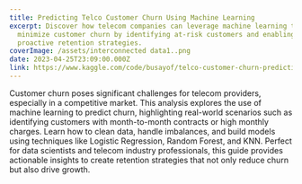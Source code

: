 ```yaml
---
title: Predicting Telco Customer Churn Using Machine Learning
excerpt: Discover how telecom companies can leverage machine learning to
  minimize customer churn by identifying at-risk customers and enabling
  proactive retention strategies.
coverImage: /assets/interconnected data1..png
date: 2023-04-25T23:09:00.000Z
link: https://www.kaggle.com/code/busayof/telco-customer-churn-prediction
---
```

Customer churn poses significant challenges for telecom providers, especially in a competitive market. This analysis explores the use of machine learning to predict churn, highlighting real-world scenarios such as identifying customers with month-to-month contracts or high monthly charges. Learn how to clean data, handle imbalances, and build models using techniques like Logistic Regression, Random Forest, and KNN. Perfect for data scientists and telecom industry professionals, this guide provides actionable insights to create retention strategies that not only reduce churn but also drive growth.
